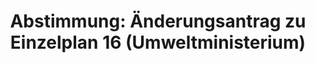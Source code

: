 ---
abstimmung:
  abstimmung: 1
  bundestagssitzung: 129
  datum: 26. November 2019
  legislaturperiode: 19
categories:
- Todo
data:
- title: Abstimmungsergebnis 20191126_1-data.pdf
  url: /res/2021-btw/abstimmungsergebnisse/20191126_1-data.pdf
- title: Abstimmungsergebnis 20191126_1_xls-data.xlsx
  url: /res/2021-btw/abstimmungsergebnisse/20191126_1_xls-data.xlsx
- title: Abstimmungsergebnis 20191126_1_xls-data.csv
  url: /res/2021-btw/abstimmungsergebnisse/csv/20191126_1_xls-data.csv
documents:
- local: /res/2021-btw/drucksachen/15464.pdf
  title: Drucksache 19/15464
  url: https://dip21.bundestag.de/dip21/btd/19/154/1915464.pdf
- local: /res/2021-btw/drucksachen/11800.pdf
  title: Drucksache 19/11800
  url: https://dip21.bundestag.de/dip21/btd/19/118/1911800.pdf
- local: /res/2021-btw/drucksachen/11802.pdf
  title: Drucksache 19/11802
  url: https://dip21.bundestag.de/dip21/btd/19/118/1911802.pdf
- local: /res/2021-btw/drucksachen/13915.pdf
  title: Drucksache 19/13915
  url: https://dip21.bundestag.de/dip21/btd/19/139/1913915.pdf
- local: /res/2021-btw/drucksachen/13924.pdf
  title: Drucksache 19/13924
  url: https://dip21.bundestag.de/dip21/btd/19/139/1913924.pdf
- local: /res/2021-btw/drucksachen/13925.pdf
  title: Drucksache 19/13925
  url: https://dip21.bundestag.de/dip21/btd/19/139/1913925.pdf
- local: /res/2021-btw/drucksachen/13926.pdf
  title: Drucksache 19/13926
  url: https://dip21.bundestag.de/dip21/btd/19/139/1913926.pdf
- local: /res/2021-btw/drucksachen/13800.pdf
  title: Drucksache 19/13800
  url: https://dip21.bundestag.de/dip21/btd/19/138/1913800.pdf
- local: /res/2021-btw/drucksachen/13801.pdf
  title: Drucksache 19/13801
  url: https://dip21.bundestag.de/dip21/btd/19/138/1913801.pdf
- local: /res/2021-btw/drucksachen/13802.pdf
  title: Drucksache 19/13802
  url: https://dip21.bundestag.de/dip21/btd/19/138/1913802.pdf
ergebnis:
  AfD:
    enthaltung: 0
    gesamt: 91
    ja: 83
    nein: 0
    nichtabgegeben: 8
    ungueltig: 0
  Bündnis 90/Die Grünen:
    enthaltung: 0
    gesamt: 67
    ja: 0
    nein: 56
    nichtabgegeben: 11
    ungueltig: 0
  Die Linke:
    enthaltung: 0
    gesamt: 69
    ja: 0
    nein: 61
    nichtabgegeben: 8
    ungueltig: 0
  FDP:
    enthaltung: 0
    gesamt: 79
    ja: 0
    nein: 67
    nichtabgegeben: 12
    ungueltig: 0
  cdu/csu:
    enthaltung: 0
    gesamt: 246
    ja: 0
    nein: 220
    nichtabgegeben: 26
    ungueltig: 0
  file: 20191126_1_xls-data.xlsx
  fraktionslos:
    enthaltung: 0
    gesamt: 4
    ja: 0
    nein: 2
    nichtabgegeben: 2
    ungueltig: 0
  spd:
    enthaltung: 0
    gesamt: 152
    ja: 0
    nein: 134
    nichtabgegeben: 18
    ungueltig: 0
layout: abstimmung
links:
- title: Link zu bundestag.de
  url: https://www.bundestag.de/parlament/plenum/abstimmung/abstimmung?id=640
preview: 'Deutscher Bundestag


  129. Sitzung des Deutschen Bundestages

  am Dienstag, 26. November 2019


  Endgültiges Ergebnis der Namentlichen Abstimmung Nr. 1


  Änderungsantrag der Abgeordneten Karsten Hilse, Dr. Rainer Kraft, Andreas Bleck,

  weiterer Abgeordneter und der Fraktion der AfD auf Drucksache 19/15464

  zu der zweiten Beratung der Gesetzentwürfe der Bundesregierung

  über die Feststellung des Bundeshaushaltsplans für das Haushaltsjahr 2020

  (Haushaltsgesetz 2020)

  Drs. 19/11800, 19/11802, 19/13915, 19/13924, 19/13925 und 19/13926

  sowie zur Ergänzung des Entwurfs eines Gesetzes über die Feststellung des

  Bundeshaushaltsplans für das Haushaltsjahr 2020

  Drs. 19/13800, 19/13801 und 19/13802

  hier: Einzelplan 16

  Geschäftsbereich des Bundesministeriums für Umwelt, Naturschutz und nukleare

  Sicherheit'
tags:
- Todo
title: 'Abstimmung: Änderungsantrag zu Einzelplan 16 (Umweltministerium)'
---